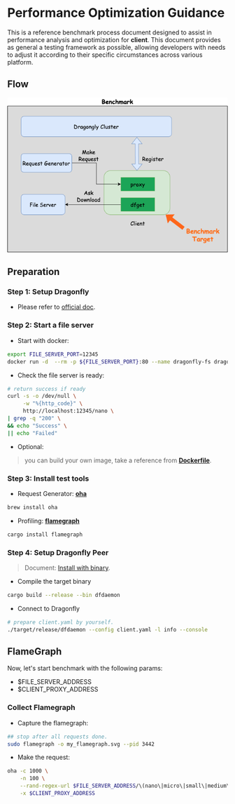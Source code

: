 # Performance Optimization Guidance

This is a reference benchmark process document designed to
assist in performance analysis and optimization for **client**.
This document provides as general a testing framework as possible,
allowing developers with needs to adjust it
according to their specific circumstances across various platform.

## Flow

![architecture](images/performance-testing-arch.png)

## Preparation

### Step 1: Setup Dragonfly

- Please refer to [official doc](https://d7y.io/docs/next/getting-started/installation/helm-charts/).

### Step 2: Start a file server

- Start with docker:

```bash
export FILE_SERVER_PORT=12345
docker run -d  --rm -p ${FILE_SERVER_PORT}:80 --name dragonfly-fs dragonflyoss/file-server:latest
```

- Check the file server is ready:

```bash
# return success if ready
curl -s -o /dev/null \
     -w "%{http_code}" \
     http://localhost:12345/nano \
| grep -q "200" \
&& echo "Success" \
|| echo "Failed"
```

- Optional:

> you can build your own image, take a reference from [**Dockerfile**](https://github.com/dragonflyoss/perf-tests/blob/main/tools/file-server/Dockerfile).

### Step 3: Install test tools

- Request Generator: [**oha**](https://github.com/hatoo/oha)

```bash
brew install oha
```

- Profiling: [**flamegraph**](https://github.com/flamegraph-rs/flamegraph)

```bash
cargo install flamegraph
```

### Step 4: Setup Dragonfly Peer

> Document: [Install with binary](https://d7y.io/docs/next/getting-started/installation/binaries/).

- Compile the target binary

```bash
cargo build --release --bin dfdaemon
```

- Connect to Dragonfly

```bash
# prepare client.yaml by yourself.
./target/release/dfdaemon --config client.yaml -l info --console
```

## FlameGraph

Now, let's start benchmark with the following params:

- $FILE_SERVER_ADDRESS
- $CLIENT_PROXY_ADDRESS

### Collect Flamegraph

- Capture the flamegraph:

```bash
## stop after all requests done.
sudo flamegraph -o my_flamegraph.svg --pid 3442
```

- Make the request:

```bash
oha -c 1000 \
    -n 100 \
    --rand-regex-url $FILE_SERVER_ADDRESS/\(nano\|micro\|small\|medium\|large\) \
    -x $CLIENT_PROXY_ADDRESS
```
